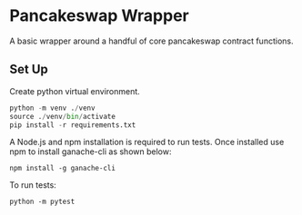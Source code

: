 # Pancakeswap Wrapper
A basic wrapper around a handful of core pancakeswap contract functions.

## Set Up
Create python virtual environment.
```python
python -m venv ./venv
source ./venv/bin/activate
pip install -r requirements.txt
```

A Node.js and npm installation is required to run tests. Once installed use npm to install ganache-cli as shown below:
```
npm install -g ganache-cli
```

To run tests:
```
python -m pytest
```
